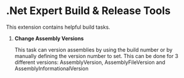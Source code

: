 ﻿# .Net Expert Build & Release Tools
This extension contains helpful build tasks.

1. **Change Assembly Versions**

	This task can version assemblies by using the build number or by manually defining the version number to set.
	This can be done for 3 different versions: AssemblyVersion, AssemblyFileVersion and AssemblyInformationalVersion
